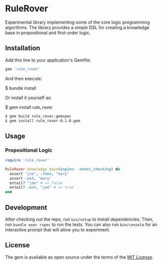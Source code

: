 # RuleRover

Experimental library implementing some of the core logic programming algorithms. The library provides a simple DSL for creating a knowledge base in propositional and first-order logic.

## Installation

Add this line to your application's Gemfile:

```ruby
gem 'rule_rover'
```

And then execute:

$ bundle install

Or install it yourself as:

$ gem install rule_rover

```sh
$ gem build rule_rover.gemspec
$ gem install rule_rover-0.1.0.gem
```

## Usage

### Propositional Logic

```ruby
require 'rule_rover'

RuleRover.knowledge_base(engine: :model_checking) do
  assert "joe", :then, "mary"
  assert :not, "mary"
  entail? "joe" # => false
  entail? :not, "joe" # => true
end
```

## Development

After checking out the repo, run `bin/setup` to install dependencies. Then, run `bundle exec rspec` to run the tests. You can also run `bin/console` for an interactive prompt that will allow you to experiment.

## License

The gem is available as open source under the terms of the [MIT License](https://opensource.org/licenses/MIT).
